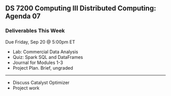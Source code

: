 ## DS 7200 Computing III Distributed Computing: Agenda 07


### Deliverables This Week

Due Friday, Sep 20 @ 5:00pm ET

- Lab: Commercial Data Analysis
- Quiz: Spark SQL and DataFrames
- Journal for Modules 1-3
- Project Plan. Brief, ungraded


---

- Discuss Catalyst Optimizer
- Project work

